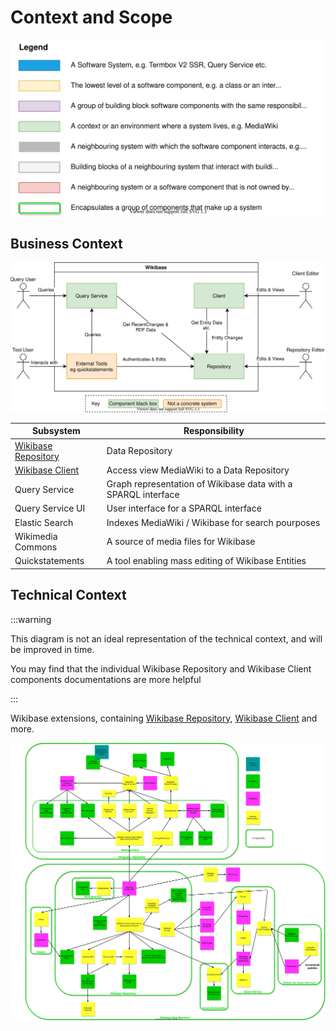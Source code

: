 # Context and Scope

![Legend](./diagrams/legend.drawio.svg)

## Business Context

![Overall Context](./diagrams/03-business-context.drawio.svg)

| Subsystem                                                      | Responsibility                                                |
| -------------------------------------------------------------- | ------------------------------------------------------------- |
| [Wikibase Repository](./systems/Repository/01-Introduction.md) | Data Repository                                               |
| [Wikibase Client](./systems/Client/01-Introduction.md)         | Access view MediaWiki to a Data Repository                    |
| Query Service                                                  | Graph representation of Wikibase data with a SPARQL interface |
| Query Service UI                                               | User interface for a SPARQL interface                         |
| Elastic Search                                                 | Indexes MediaWiki / Wikibase for search pourposes             |
| Wikimedia Commons                                              | A source of media files for Wikibase                          |
| Quickstatements                                                | A tool enabling mass editing of Wikibase Entities             |

## Technical Context

:::warning

This diagram is not an ideal representation of the technical context, and will be improved in time.

You may find that the individual Wikibase Repository and Wikibase Client components documentations are more helpful

:::

Wikibase extensions, containing [Wikibase Repository](./systems/Repository/01-Introduction.md), [Wikibase Client](./systems/Client/01-Introduction.md) and more.

![Overall Technical Context](./diagrams/03-dataflow-out.drawio.svg)
